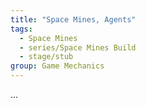 ```yaml
---
title: "Space Mines, Agents"
tags: 
  - Space Mines
  - series/Space Mines Build
  - stage/stub
group: Game Mechanics
---
```


...
